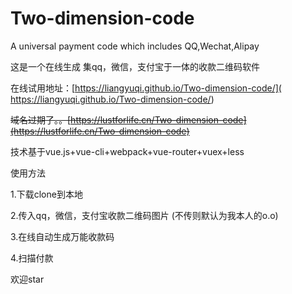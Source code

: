 # Two-dimension-code

A universal payment code which includes QQ,Wechat,Alipay

这是一个在线生成 集qq，微信，支付宝于一体的收款二维码软件

在线试用地址：[https://liangyuqi.github.io/Two-dimension-code/]( https://liangyuqi.github.io/Two-dimension-code/)

~~域名过期了。。[https://lustforlife.cn/Two-dimension-code](https://lustforlife.cn/Two-dimension-code)~~

技术基于vue.js+vue-cli+webpack+vue-router+vuex+less

使用方法

1.下载clone到本地

2.传入qq，微信，支付宝收款二维码图片 (不传则默认为我本人的o.o)

3.在线自动生成万能收款码

4.扫描付款

欢迎star
